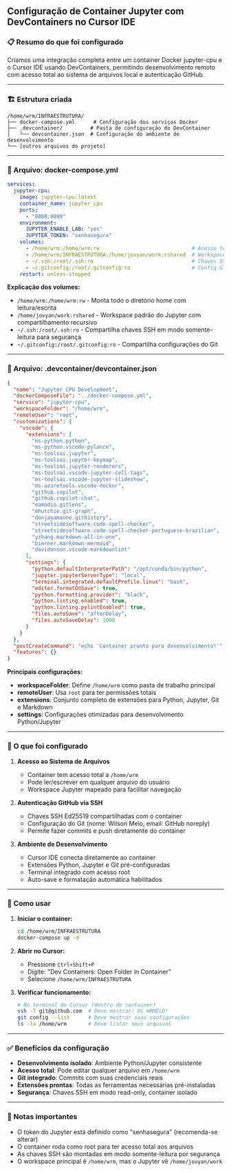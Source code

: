 
## **Configuração de Container Jupyter com DevContainers no Cursor IDE**

### **📋 Resumo do que foi configurado**

Criamos uma integração completa entre um container Docker jupyter-cpu e o Cursor IDE usando DevContainers, permitindo desenvolvimento remoto com acesso total ao sistema de arquivos local e autenticação GitHub.

---

### **🏗️ Estrutura criada**

```
/home/wrm/INFRAESTRUTURA/
├── docker-compose.yml      # Configuração dos serviços Docker
├── .devcontainer/         # Pasta de configuração do DevContainer
│   └── devcontainer.json  # Configuração do ambiente de desenvolvimento
└── [outros arquivos do projeto]
```

---

### **📄 Arquivo: docker-compose.yml**

```yaml
services:
  jupyter-cpu:
    image: jupyter-cpu:latest
    container_name: jupyter_cpu
    ports:
      - "8888:8888"
    environment:
      JUPYTER_ENABLE_LAB: "yes"
      JUPYTER_TOKEN: "senhasegura"
    volumes:
      - /home/wrm:/home/wrm:rw                              # Acesso total ao home
      - /home/wrm/INFRAESTRUTURA:/home/jovyan/work:rshared  # Workspace Jupyter
      - ~/.ssh:/root/.ssh:ro                                # Chaves SSH (read-only)
      - ~/.gitconfig:/root/.gitconfig:ro                    # Config Git (read-only)
    restart: unless-stopped
```

**Explicação dos volumes:**

- `/home/wrm:/home/wrm:rw` - Monta todo o diretório home com leitura/escrita
- `/home/jovyan/work:rshared` - Workspace padrão do Jupyter com compartilhamento recursivo
- `~/.ssh:/root/.ssh:ro` - Compartilha chaves SSH em modo somente-leitura para segurança
- `~/.gitconfig:/root/.gitconfig:ro` - Compartilha configurações do Git

---

### **📄 Arquivo: .devcontainer/devcontainer.json**

```json
{
  "name": "Jupyter CPU Development",
  "dockerComposeFile": "../docker-compose.yml",
  "service": "jupyter-cpu",
  "workspaceFolder": "/home/wrm",
  "remoteUser": "root",
  "customizations": {
    "vscode": {
      "extensions": [
        "ms-python.python",
        "ms-python.vscode-pylance",
        "ms-toolsai.jupyter",
        "ms-toolsai.jupyter-keymap",
        "ms-toolsai.jupyter-renderers",
        "ms-toolsai.vscode-jupyter-cell-tags",
        "ms-toolsai.vscode-jupyter-slideshow",
        "ms-azuretools.vscode-docker",
        "github.copilot",
        "github.copilot-chat",
        "eamodio.gitlens",
        "mhutchie.git-graph",
        "donjayamanne.githistory",
        "streetsidesoftware.code-spell-checker",
        "streetsidesoftware.code-spell-checker-portuguese-brazilian",
        "yzhang.markdown-all-in-one",
        "bierner.markdown-mermaid",
        "davidanson.vscode-markdownlint"
      ],
      "settings": {
        "python.defaultInterpreterPath": "/opt/conda/bin/python",
        "jupyter.jupyterServerType": "local",
        "terminal.integrated.defaultProfile.linux": "bash",
        "editor.formatOnSave": true,
        "python.formatting.provider": "black",
        "python.linting.enabled": true,
        "python.linting.pylintEnabled": true,
        "files.autoSave": "afterDelay",
        "files.autoSaveDelay": 1000
      }
    }
  },
  "postCreateCommand": "echo 'Container pronto para desenvolvimento!'",
  "features": {}
}
```

**Principais configurações:**

- **workspaceFolder**: Define `/home/wrm` como pasta de trabalho principal
- **remoteUser**: Usa `root` para ter permissões totais
- **extensions**: Conjunto completo de extensões para Python, Jupyter, Git e Markdown
- **settings**: Configurações otimizadas para desenvolvimento Python/Jupyter

---

### **🔧 O que foi configurado**

1. **Acesso ao Sistema de Arquivos**
    
    - Container tem acesso total a `/home/wrm`
    - Pode ler/escrever em qualquer arquivo do usuário
    - Workspace Jupyter mapeado para facilitar navegação
2. **Autenticação GitHub via SSH**
    
    - Chaves SSH Ed25519 compartilhadas com o container
    - Configuração do Git (nome: Wilson Melo, email: GitHub noreply)
    - Permite fazer commits e push diretamente do container
3. **Ambiente de Desenvolvimento**
    
    - Cursor IDE conecta diretamente ao container
    - Extensões Python, Jupyter e Git pré-configuradas
    - Terminal integrado com acesso root
    - Auto-save e formatação automática habilitados

---

### **🚀 Como usar**

1. **Iniciar o container:**
    
    ```bash
    cd /home/wrm/INFRAESTRUTURA
    docker-compose up -d
    ```
    
2. **Abrir no Cursor:**
    
    - Pressione `Ctrl+Shift+P`
    - Digite: "Dev Containers: Open Folder in Container"
    - Selecione `/home/wrm/INFRAESTRUTURA`
3. **Verificar funcionamento:**
    
    ```bash
    # No terminal do Cursor (dentro do container)
    ssh -T git@github.com  # Deve mostrar: Hi WRMELO!
    git config --list      # Deve mostrar suas configurações
    ls -la /home/wrm       # Deve listar seus arquivos
    ```
    

---

### **✅ Benefícios da configuração**

- **Desenvolvimento isolado**: Ambiente Python/Jupyter consistente
- **Acesso total**: Pode editar qualquer arquivo em `/home/wrm`
- **Git integrado**: Commits com suas credenciais reais
- **Extensões prontas**: Todas as ferramentas necessárias pré-instaladas
- **Segurança**: Chaves SSH em modo read-only, container isolado

---

### **📝 Notas importantes**

- O token do Jupyter está definido como "senhasegura" (recomenda-se alterar)
- O container roda como root para ter acesso total aos arquivos
- As chaves SSH são montadas em modo somente-leitura por segurança
- O workspace principal é `/home/wrm`, mas o Jupyter vê `/home/jovyan/work`